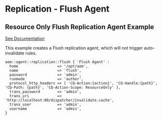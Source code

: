 # Replication - Flush Agent

## Resource Only Flush Replication Agent Example

[See Documentation](https://docs.adobe.com/docs/en/aem/6-2/deploy/configuring/replication.html#Configuring%20your%20Replication%20Agents)

This example creates a Flush replication agent, which will not trigger auto-invalidate rules.

~~~ puppet
aem::agent::replication::flush { 'Flush Agent' :
  home                  => '/opt/aem',
  name                  => 'flush',
  password              => 'admin',
  runmode               => 'author',
  protocol_http_headers => [ 'CQ-Action:{action}', 'CQ-Handle:{path}', 'CQ-Path: {path}', 'CQ-Action-Scope: ResourceOnly' ],
  trans_password        => 'admin',
  trans_uri             => 'http://localhost:80/dispatcher/invalidate.cache',
  trans_user            => 'admin',
  username              => 'admin',
}

~~~
